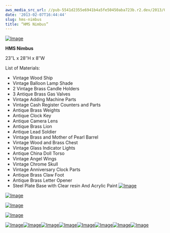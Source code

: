 ```yaml
---
aws_media_src_url: //pub-5541d2355e6941b4a5fe50450aba723b.r2.dev/2013/02/nimbus-upangle.jpg
date: '2013-02-07T16:44:44'
slug: hms-nimbus
title: “HMS Nimbus”
---
```


 [![Image](//pub-5541d2355e6941b4a5fe50450aba723b.r2.dev/2013/02/nimbus-upangle.jpg?w=487)](//pub-5541d2355e6941b4a5fe50450aba723b.r2.dev/2013/02/nimbus-upangle.jpg)

 **HMS Nimbus**

 23″L x 28″H x 8″W

 List of Materials:

  * Vintage Wood Ship
 * Vintage Balloon Lamp Shade
 * 2 Vintage Brass Candle Holders
 * 3 Antique Brass Gas Valves
 * Vintage Adding Machine Parts
 * Vintage Cash Register Counters and Parts
 * Antique Brass Weights
 * Antique Clock Key
 * Antique Camera Lens
 * Antique Brass Lion
 * Antique Lead Soldier
 * Vintage Brass and Mother of Pearl Barrel
 * Vintage Wood and Brass Chest
 * Vintage Glass Indicator Lights
 * Antique China Doll Torso
 * Vintage Angel Wings
 * Vintage Chrome Skull
 * Vintage Anniversary Clock Parts
 * Antique Brass Claw Foot
 * Antique Brass Letter Opener
 * Steel Plate Base with Clear resin And Acrylic Paint
  [![Image](//pub-5541d2355e6941b4a5fe50450aba723b.r2.dev/2013/02/nimbus-full.jpg?w=487)](//pub-5541d2355e6941b4a5fe50450aba723b.r2.dev/2013/02/nimbus-full.jpg)

 [![Image](//pub-5541d2355e6941b4a5fe50450aba723b.r2.dev/2013/02/nimbus-side1.jpg?w=487)](//pub-5541d2355e6941b4a5fe50450aba723b.r2.dev/2013/02/nimbus-side1.jpg)

 [![Image](//pub-5541d2355e6941b4a5fe50450aba723b.r2.dev/2013/02/nimbus-hull1.jpg?w=487)](//pub-5541d2355e6941b4a5fe50450aba723b.r2.dev/2013/02/nimbus-hull1.jpg)

 [![Image](//pub-5541d2355e6941b4a5fe50450aba723b.r2.dev/2013/02/nimbus-hullbase.jpg?w=487)](//pub-5541d2355e6941b4a5fe50450aba723b.r2.dev/2013/02/nimbus-hullbase.jpg)

 [![Image](//pub-5541d2355e6941b4a5fe50450aba723b.r2.dev/2013/02/nimbus-figurehead.jpg?w=487)](//pub-5541d2355e6941b4a5fe50450aba723b.r2.dev/2013/02/nimbus-figurehead.jpg)[![Image](//pub-5541d2355e6941b4a5fe50450aba723b.r2.dev/2013/02/nimbus-prop.jpg?w=487)](//pub-5541d2355e6941b4a5fe50450aba723b.r2.dev/2013/02/nimbus-prop.jpg)[![Image](//pub-5541d2355e6941b4a5fe50450aba723b.r2.dev/2013/02/nimbus-backangle.jpg?w=487)](//pub-5541d2355e6941b4a5fe50450aba723b.r2.dev/2013/02/nimbus-backangle.jpg)[![Image](//pub-5541d2355e6941b4a5fe50450aba723b.r2.dev/2013/02/nimbus-base.jpg?w=487)](//pub-5541d2355e6941b4a5fe50450aba723b.r2.dev/2013/02/nimbus-base.jpg)[![Image](//pub-5541d2355e6941b4a5fe50450aba723b.r2.dev/2013/02/nimbus-basket.jpg?w=487)](//pub-5541d2355e6941b4a5fe50450aba723b.r2.dev/2013/02/nimbus-basket.jpg)[![Image](//pub-5541d2355e6941b4a5fe50450aba723b.r2.dev/2013/02/nimbus-bow.jpg?w=487)](//pub-5541d2355e6941b4a5fe50450aba723b.r2.dev/2013/02/nimbus-bow.jpg)[![Image](//pub-5541d2355e6941b4a5fe50450aba723b.r2.dev/2013/02/nimbus-stern.jpg?w=487)](//pub-5541d2355e6941b4a5fe50450aba723b.r2.dev/2013/02/nimbus-stern.jpg)[![Image](//pub-5541d2355e6941b4a5fe50450aba723b.r2.dev/2013/02/nimbus-angle.jpg?w=487)](//pub-5541d2355e6941b4a5fe50450aba723b.r2.dev/2013/02/nimbus-angle.jpg)